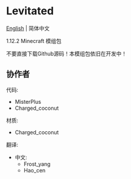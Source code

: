 # Levitated

[English](./README.md) | 简体中文

1.12.2 Minecraft 模组包

不要直接下载Github源码！本模组包依旧在开发中！

## 协作者
代码: 
- MisterPlus
- Charged_coconut

材质: 
- Charged_coconut

翻译:
- 中文:
  - Frost_yang
  - Hao_cen

